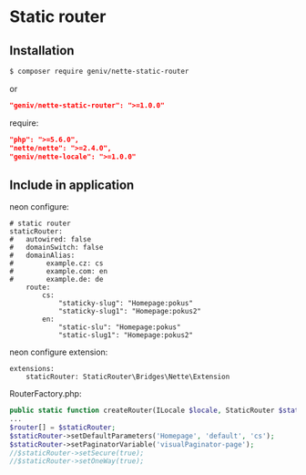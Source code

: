Static router
=============

Installation
------------
```sh
$ composer require geniv/nette-static-router
```
or
```json
"geniv/nette-static-router": ">=1.0.0"
```

require:
```json
"php": ">=5.6.0",
"nette/nette": ">=2.4.0",
"geniv/nette-locale": ">=1.0.0"
```

Include in application
----------------------
neon configure:
```neon
# static router
staticRouter:
#   autowired: false
#   domainSwitch: false
#   domainAlias:
#        example.cz: cs
#        example.com: en
#        example.de: de
    route:
        cs:
            "staticky-slug": "Homepage:pokus"
            "staticky-slug1": "Homepage:pokus2"
        en:
            "static-slu": "Homepage:pokus"
            "static-slug1": "Homepage:pokus2"
```

neon configure extension:
```neon
extensions:
    staticRouter: StaticRouter\Bridges\Nette\Extension
```

RouterFactory.php:
```php
public static function createRouter(ILocale $locale, StaticRouter $staticRouter): IRouter
...
$router[] = $staticRouter;
$staticRouter->setDefaultParameters('Homepage', 'default', 'cs');
$staticRouter->setPaginatorVariable('visualPaginator-page');
//$staticRouter->setSecure(true);
//$staticRouter->setOneWay(true);
```
